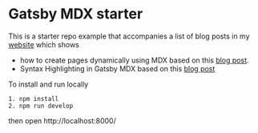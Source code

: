 # Gatsby MDX starter

This is a starter repo example that accompanies a list of blog posts in my [website](https://malikgabroun.com) which shows

* how to create pages dynamically using MDX based on this [blog post](https://malikgabroun.com/gatsby-create-pages-with-mdx).
* Syntax Highlighting in Gatsby MDX based on this [blog post](https://malikgabroun.com/syntax-highlighting-in-gatsby-mdx)

To install and run locally

```text
1. npm install
2. npm run develop
```

then open http://localhost:8000/
